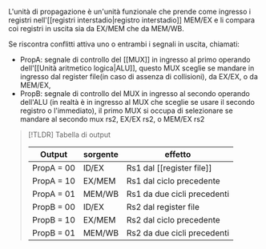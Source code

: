 L'unità di propagazione è un'unità funzionale che prende come ingresso i registri nell'[[registri interstadio|registro interstadio]] MEM/EX e li compara coi registri in uscita sia da EX/MEM che da MEM/WB.

Se riscontra conflitti attiva uno o entrambi i segnali in uscita, chiamati:
- PropA: segnale di controllo del [[MUX]] in ingresso al primo operando dell'[[Unità aritmetico logica|ALU]], questo MUX sceglie se mandare in ingresso dal register file(in caso di assenza di collisioni), da EX/EX, o da MEM/EX, 
- PropB: segnale di controllo del MUX in ingresso al secondo operando dell'ALU (in realtà è in ingresso al MUX che sceglie se usare il secondo registro o l'immediato), il primo MUX si occupa di selezionare se mandare al secondo mux rs2, EX/EX rs2, o MEM/EX rs2


>[!TLDR] Tabella di output
>
>Output | sorgente | effetto
> --- | --- | ---
> PropA = 00 | ID/EX | Rs1 dal [[register file]]
> PropA = 10 | EX/MEM | Rs1 dal ciclo precedente
> PropA = 01 | MEM/WB | Rs1 da due cicli precedenti
> PropB = 00 | ID/EX |Rs2 dal register file
> PropB = 10 | EX/MEM | Rs2 dal ciclo precedente
> PropB = 01 | MEM/WB | Rs2 da due cicli precedenti





